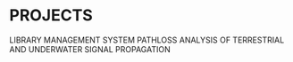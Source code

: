 # PROJECTS
LIBRARY MANAGEMENT SYSTEM
PATHLOSS ANALYSIS OF TERRESTRIAL AND UNDERWATER 
SIGNAL PROPAGATION
